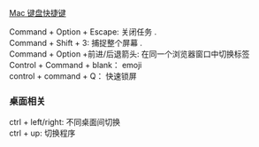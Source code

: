 [Mac 键盘快捷键](https://support.apple.com/zh-cn/HT201236)

Command + Option + Escape: 关闭任务 .   
Command + Shift + 3: 捕捉整个屏幕 .   
Command + Option +前进/后退箭头: 在同一个浏览器窗口中切换标签  
Control + Command + blank： emoji  
control + command + Q： 快速锁屏  

### 桌面相关
ctrl + left/right: 不同桌面间切换  
ctrl + up: 切换程序  
